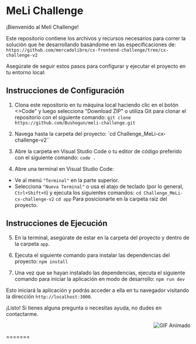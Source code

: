 # MeLi Challenge

¡Bienvenido al Meli Challenge!

Este repositorio contiene los archivos y recursos necesarios para correr la solución que he desarrollando basándome en las especificaciones de:
`https://github.com/mercadolibre/cx-frontend-challenge/tree/cx-challenge-v2`

Asegúrate de seguir estos pasos para configurar y ejecutar el proyecto en tu entorno local:

## Instrucciones de Configuración

1. Clona este repositorio en tu máquina local haciendo clic en el botón <>Code" y luego selecciona "Download ZIP" o utiliza Git para clonar el repositorio con el siguiente comando:
`git clone https://github.com/Bushogun/meli-challenge.git`

2. Navega hasta la carpeta del proyecto:
`cd Challenge_MeLi-cx-challenge-v2``

3. Abre la carpeta en Visual Studio Code o tu editor de código preferido con el siguiente comando:
`code .`

4. Abre una terminal en Visual Studio Code:
- Ve al menú `"Terminal"` en la parte superior.
- Selecciona `"Nueva Terminal"` o usa el atajo de teclado (por lo general, `Ctrl+Shift+ñ`) y ejecuta los siguientes comandos: 
`cd Challenge_MeLi-cx-challenge-v2`
`cd app`
Para posicionarte en la carpeta raiz del proyecto.
## Instrucciones de Ejecución

5. En la terminal, asegúrate de estar en la carpeta del proyecto y dentro de la carpeta `app`.

6. Ejecuta el siguiente comando para instalar las dependencias del proyecto:
`npm install`

7. Una vez que se hayan instalado las dependencias, ejecuta el siguiente comando para iniciar la aplicación en modo de desarrollo:
`npm run dev`

Esto iniciará la aplicación y podrás acceder a ella en tu navegador visitando la dirección `http://localhost:3000`.

¡Listo! Si tienes alguna pregunta o necesitas ayuda, no dudes en contactarme.
<p align="right">
  <img src="https://media.giphy.com/media/SvFocn0wNMx0iv2rYz/giphy.gif" alt="GIF Animado">
</p>
=======
</p>

